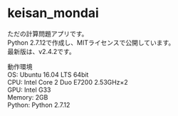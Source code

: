 # keisan_mondai  
ただの計算問題アプリです。  
Python 2.7.12で作成し、MITライセンスで公開しています。  
最新版は、v2.4.2です。  
  
動作環境  
OS: Ubuntu 16.04 LTS 64bit  
CPU: Intel Core 2 Duo E7200 2.53GHz×2  
GPU: Intel G33  
Memory: 2GB  
Python: Python 2.7.12
